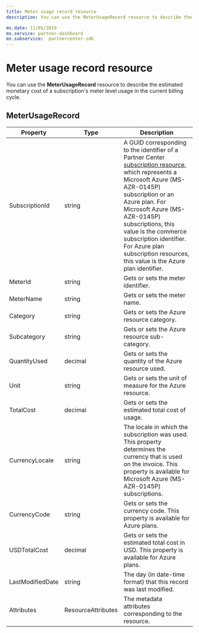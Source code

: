 ```yaml
---
title: Meter usage record resource
description: You can use the MeterUsageRecord resource to describe the estimated monetary cost of a subscription's meter level usage in the current billing cycle.

ms.date: 11/01/2019
ms.service: partner-dashboard
ms.subservice:  partnercenter-sdk
---
```


# Meter usage record resource

You can use the **MeterUsageRecord** resource to describe the estimated monetary cost of a subscription's meter level usage in the current billing cycle.

## MeterUsageRecord

| Property         | Type               | Description                                                                                                                                                                                                                                                                                                                                                                                         |
|------------------|--------------------|-----------------------------------------------------------------------------------------------------------------------------------------------------------------------------------------------------------------------------------------------------------------------------------------------------------------------------------------------------------------------------------------------------|
| SubscriptionId   | string             | A GUID corresponding to the identifier of a Partner Center [subscription resource](subscription-resources.md#subscription), which represents a Microsoft Azure (MS-AZR-0145P) subscription or an Azure plan. For Microsoft Azure (MS-AZR-0145P) subscriptions, this value is the commerce subscription identifier. For Azure plan subscription resources, this value is the Azure plan identifier. |
| MeterId          | string             | Gets or sets the meter identifier.                                                                                                                                                                                                                                                                                                                                                                  |
| MeterName        | string             | Gets or sets the meter name.                                                                                                                                                                                                                                                                                                                                                                        |
| Category         | string             | Gets or sets the Azure resource category.                                                                                                                                                                                                                                                                                                                                                           |
| Subcategory      | string             | Gets or sets the Azure resource sub-category.                                                                                                                                                                                                                                                                                                                                                       |
| QuantityUsed     | decimal            | Gets or sets the quantity of the Azure resource used.                                                                                                                                                                                                                                                                                                                                               |
| Unit             | string             | Gets or sets the unit of measure for the Azure resource.                                                                                                                                                                                                                                                                                                                                            |
| TotalCost        | decimal            | Gets or sets the estimated total cost of usage.                                                                                                                                                                                                                                                                                                                                                     |
| CurrencyLocale   | string             | The locale in which the subscription was used. This property determines the currency that is used on the invoice. This property is available for Microsoft Azure (MS-AZR-0145P) subscriptions.                                                                                                                                                                                                      |
| CurrencyCode     | string             | Gets or sets the currency code. This property is available for Azure plans.                                                                                                                                                                                                                                                                                                                         |
| USDTotalCost     | decimal            | Gets or sets the estimated total cost in USD. This property is available for Azure plans.                                                                                                                                                                                                                                                                                                           |
| LastModifiedDate | string             | The day (in date-time format) that this record was last modified.                                                                                                                                                                                                                                                                                                                                   |
| Attributes       | ResourceAttributes | The metadata attributes corresponding to the resource.                                                                                                                                                                                                                                                                                                                                              |
